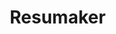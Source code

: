 # Resumaker
<!DOCTYPE html>
<html lang="en">
<head>
    <meta charset="UTF-8">
    <meta name="viewport" content="width=device-width, initial-scale=1.0">
    <title>Modern Resume & Cover Letter Builder</title>
    <link href="https://fonts.googleapis.com/css2?family=Poppins:wght@300;400;500;600;700&display=swap" rel="stylesheet">
    <style>
        /* Global Styles */
        * {
            margin: 0;
            padding: 0;
            box-sizing: border-box;
        }
        
        body {
            font-family: 'Poppins', sans-serif;
            line-height: 1.6;
            color: #333;
            background-color: #f5f7fa;
        }
        
        .container {
            max-width: 1200px;
            margin: 0 auto;
            padding: 0 20px;
        }
        
        /* Header Styles */
        header {
            background: linear-gradient(135deg, #667eea 0%, #764ba2 100%);
            color: white;
            padding: 20px 0;
            box-shadow: 0 4px 12px rgba(0, 0, 0, 0.1);
        }
        
        nav {
            display: flex;
            justify-content: space-between;
            align-items: center;
        }
        
        .logo {
            font-size: 24px;
            font-weight: 700;
        }
        
        .nav-links {
            display: flex;
            list-style: none;
        }
        
        .nav-links li {
            margin-left: 30px;
        }
        
        .nav-links a {
            color: white;
            text-decoration: none;
            font-weight: 500;
            transition: all 0.3s ease;
        }
        
        .nav-links a:hover {
            opacity: 0.8;
        }
        
        .btn {
            display: inline-block;
            background: white;
            color: #667eea;
            padding: 10px 20px;
            border-radius: 30px;
            text-decoration: none;
            font-weight: 600;
            transition: all 0.3s ease;
        }
        
        .btn:hover {
            transform: translateY(-3px);
            box-shadow: 0 10px 20px rgba(0, 0, 0, 0.1);
        }
        
        /* Hero Section */
        .hero {
            padding: 80px 0;
            text-align: center;
        }
        
        .hero h1 {
            font-size: 48px;
            margin-bottom: 20px;
            color: #2c3e50;
        }
        
        .hero p {
            font-size: 20px;
            color: #7f8c8d;
            max-width: 700px;
            margin: 0 auto 40px;
        }
        
        /* Builder Sections */
        .builder-section {
            padding: 60px 0;
            background: white;
            border-radius: 10px;
            box-shadow: 0 5px 15px rgba(0, 0, 0, 0.05);
            margin-bottom: 40px;
        }
        
        .section-title {
            text-align: center;
            margin-bottom: 40px;
            color: #2c3e50;
        }
        
        .section-title h2 {
            font-size: 36px;
            margin-bottom: 15px;
        }
        
        .section-title p {
            color: #7f8c8d;
            max-width: 600px;
            margin: 0 auto;
        }
        
        /* Form Styles */
        .builder-form {
            max-width: 800px;
            margin: 0 auto;
            padding: 30px;
            background: #f9f9f9;
            border-radius: 8px;
        }
        
        .form-group {
            margin-bottom: 20px;
        }
        
        .form-group label {
            display: block;
            margin-bottom: 8px;
            font-weight: 500;
            color: #2c3e50;
        }
        
        .form-control {
            width: 100%;
            padding: 12px 15px;
            border: 1px solid #ddd;
            border-radius: 6px;
            font-family: 'Poppins', sans-serif;
            font-size: 16px;
            transition: all 0.3s ease;
        }
        
        .form-control:focus {
            border-color: #667eea;
            outline: none;
            box-shadow: 0 0 0 3px rgba(102, 126, 234, 0.2);
        }
        
        textarea.form-control {
            min-height: 120px;
            resize: vertical;
        }
        
        .form-row {
            display: flex;
            gap: 20px;
        }
        
        .form-row .form-group {
            flex: 1;
        }
        
        .btn-primary {
            background: linear-gradient(135deg, #667eea 0%, #764ba2 100%);
            color: white;
            border: none;
            padding: 12px 30px;
            border-radius: 30px;
            font-size: 16px;
            font-weight: 600;
            cursor: pointer;
            transition: all 0.3s ease;
            display: inline-block;
            text-align: center;
        }
        
        .btn-primary:hover {
            transform: translateY(-3px);
            box-shadow: 0 10px 20px rgba(0, 0, 0, 0.1);
        }
        
        /* Preview Section */
        .preview-section {
            margin-top: 40px;
            padding: 30px;
            background: white;
            border-radius: 8px;
            box-shadow: 0 5px 15px rgba(0, 0, 0, 0.05);
        }
        
        .preview-header {
            display: flex;
            justify-content: space-between;
            align-items: center;
            margin-bottom: 20px;
        }
        
        .preview-actions button {
            margin-left: 10px;
        }
        
        .resume-preview, .letter-preview {
            border: 1px solid #eee;
            padding: 30px;
            min-height: 500px;
            background: white;
        }
        
        /* Blog Section */
        .blog-section {
            padding: 80px 0;
        }
        
        .blog-grid {
            display: grid;
            grid-template-columns: repeat(auto-fill, minmax(300px, 1fr));
            gap: 30px;
            margin-top: 40px;
        }
        
        .blog-card {
            background: white;
            border-radius: 8px;
            overflow: hidden;
            box-shadow: 0 5px 15px rgba(0, 0, 0, 0.05);
            transition: all 0.3s ease;
        }
        
        .blog-card:hover {
            transform: translateY(-10px);
            box-shadow: 0 15px 30px rgba(0, 0, 0, 0.1);
        }
        
        .blog-image {
            height: 200px;
            background: #ddd;
            background-size: cover;
            background-position: center;
        }
        
        .blog-content {
            padding: 20px;
        }
        
        .blog-content h3 {
            margin-bottom: 10px;
            color: #2c3e50;
        }
        
        .blog-content p {
            color: #7f8c8d;
            margin-bottom: 15px;
        }
        
        .read-more {
            color: #667eea;
            text-decoration: none;
            font-weight: 500;
        }
        
        /* Footer */
        footer {
            background: #2c3e50;
            color: white;
            padding: 50px 0 20px;
            text-align: center;
        }
        
        .footer-links {
            display: flex;
            justify-content: center;
            list-style: none;
            margin-bottom: 30px;
        }
        
        .footer-links li {
            margin: 0 15px;
        }
        
        .footer-links a {
            color: white;
            text-decoration: none;
        }
        
        .copyright {
            color: rgba(255, 255, 255, 0.7);
            font-size: 14px;
        }
        
        /* Responsive Styles */
        @media (max-width: 768px) {
            .nav-links {
                display: none;
            }
            
            .hero h1 {
                font-size: 36px;
            }
            
            .form-row {
                flex-direction: column;
                gap: 0;
            }
            
            .preview-header {
                flex-direction: column;
                align-items: flex-start;
            }
            
            .preview-actions {
                margin-top: 15px;
            }
            
            .preview-actions button {
                margin-left: 0;
                margin-right: 10px;
                margin-bottom: 10px;
            }
        }
    </style>
</head>
<body>
    <!-- Header -->
    <header>
        <div class="container">
            <nav>
                <div class="logo">ResumePro</div>
                <ul class="nav-links">
                    <li><a href="#resume-builder">Resume Builder</a></li>
                    <li><a href="#cover-letter">Cover Letter</a></li>
                    <li><a href="#blog">Blog</a></li>
                    <li><a href="#contact">Contact</a></li>
                    <li><a href="#" class="btn">Get Started</a></li>
                </ul>
            </nav>
        </div>
    </header>

    <!-- Hero Section -->
    <section class="hero">
        <div class="container">
            <h1>Create Professional Resumes & Cover Letters</h1>
            <p>Our free online builder helps you create modern, professional resumes and cover letters that get you hired. No design skills needed.</p>
            <a href="#resume-builder" class="btn-primary">Build Your Resume Now</a>
        </div>
    </section>

    <!-- Resume Builder Section -->
    <section id="resume-builder" class="builder-section">
        <div class="container">
            <div class="section-title">
                <h2>Resume Builder</h2>
                <p>Fill in your details and create a beautiful resume in minutes</p>
            </div>
            
            <div class="builder-form">
                <form id="resumeForm">
                    <div class="form-row">
                        <div class="form-group">
                            <label for="fullName">Full Name</label>
                            <input type="text" id="fullName" class="form-control" required>
                        </div>
                        <div class="form-group">
                            <label for="jobTitle">Professional Title</label>
                            <input type="text" id="jobTitle" class="form-control" required>
                        </div>
                    </div>
                    
                    <div class="form-row">
                        <div class="form-group">
                            <label for="email">Email</label>
                            <input type="email" id="email" class="form-control" required>
                        </div>
                        <div class="form-group">
                            <label for="phone">Phone</label>
                            <input type="tel" id="phone" class="form-control" required>
                        </div>
                    </div>
                    
                    <div class="form-group">
                        <label for="address">Address</label>
                        <input type="text" id="address" class="form-control">
                    </div>
                    
                    <div class="form-group">
                        <label for="summary">Professional Summary</label>
                        <textarea id="summary" class="form-control" required></textarea>
                    </div>
                    
                    <div class="form-group">
                        <label>Work Experience</label>
                        <div id="experienceFields">
                            <div class="experience-entry">
                                <div class="form-row">
                                    <div class="form-group">
                                        <input type="text" class="form-control" placeholder="Job Title">
                                    </div>
                                    <div class="form-group">
                                        <input type="text" class="form-control" placeholder="Company">
                                    </div>
                                </div>
                                <div class="form-row">
                                    <div class="form-group">
                                        <input type="text" class="form-control" placeholder="Start Date">
                                    </div>
                                    <div class="form-group">
                                        <input type="text" class="form-control" placeholder="End Date (or Present)">
                                    </div>
                                </div>
                                <div class="form-group">
                                    <textarea class="form-control" placeholder="Job Description"></textarea>
                                </div>
                            </div>
                        </div>
                        <button type="button" class="btn-primary" onclick="addExperienceField()">Add Another Position</button>
                    </div>
                    
                    <div class="form-group">
                        <label>Education</label>
                        <div id="educationFields">
                            <div class="education-entry">
                                <div class="form-row">
                                    <div class="form-group">
                                        <input type="text" class="form-control" placeholder="Degree">
                                    </div>
                                    <div class="form-group">
                                        <input type="text" class="form-control" placeholder="Institution">
                                    </div>
                                </div>
                                <div class="form-row">
                                    <div class="form-group">
                                        <input type="text" class="form-control" placeholder="Year Graduated">
                                    </div>
                                </div>
                            </div>
                        </div>
                        <button type="button" class="btn-primary" onclick="addEducationField()">Add Another Education</button>
                    </div>
                    
                    <div class="form-group">
                        <label>Skills</label>
                        <div id="skillFields">
                            <input type="text" class="form-control" placeholder="Skill (e.g., Project Management)">
                        </div>
                        <button type="button" class="btn-primary" onclick="addSkillField()">Add Another Skill</button>
                    </div>
                    
                    <button type="submit" class="btn-primary">Generate Resume</button>
                </form>
            </div>
            
            <div class="preview-section" id="resumePreviewSection" style="display: none;">
                <div class="preview-header">
                    <h3>Your Resume Preview</h3>
                    <div class="preview-actions">
                        <button class="btn-primary">Download PDF</button>
                        <button class="btn-primary">Print</button>
                    </div>
                </div>
                <div class="resume-preview" id="resumePreview">
                    <!-- Resume preview will be inserted here -->
                </div>
            </div>
        </div>
    </section>

    <!-- Cover Letter Builder Section -->
    <section id="cover-letter" class="builder-section">
        <div class="container">
            <div class="section-title">
                <h2>Cover Letter Builder</h2>
                <p>Create a personalized cover letter that complements your resume</p>
            </div>
            
            <div class="builder-form">
                <form id="coverLetterForm">
                    <div class="form-row">
                        <div class="form-group">
                            <label for="clFullName">Your Name</label>
                            <input type="text" id="clFullName" class="form-control" required>
                        </div>
                        <div class="form-group">
                            <label for="clJobTitle">Job Title You're Applying For</label>
                            <input type="text" id="clJobTitle" class="form-control" required>
                        </div>
                    </div>
                    
                    <div class="form-row">
                        <div class="form-group">
                            <label for="clCompany">Company Name</label>
                            <input type="text" id="clCompany" class="form-control" required>
                        </div>
                        <div class="form-group">
                            <label for="clHiringManager">Hiring Manager's Name (if known)</label>
                            <input type="text" id="clHiringManager" class="form-control">
                        </div>
                    </div>
                    
                    <div class="form-group">
                        <label for="clIntroduction">Introduction Paragraph</label>
                        <textarea id="clIntroduction" class="form-control" required></textarea>
                    </div>
                    
                    <div class="form-group">
                        <label for="clBody">Body Paragraph (Why you're a good fit)</label>
                        <textarea id="clBody" class="form-control" required></textarea>
                    </div>
                    
                    <div class="form-group">
                        <label for="clClosing">Closing Paragraph</label>
                        <textarea id="clClosing" class="form-control" required></textarea>
                    </div>
                    
                    <button type="submit" class="btn-primary">Generate Cover Letter</button>
                </form>
            </div>
            
            <div class="preview-section" id="letterPreviewSection" style="display: none;">
                <div class="preview-header">
                    <h3>Your Cover Letter Preview</h3>
                    <div class="preview-actions">
                        <button class="btn-primary">Download PDF</button>
                        <button class="btn-primary">Print</button>
                    </div>
                </div>
                <div class="letter-preview" id="letterPreview">
                    <!-- Cover letter preview will be inserted here -->
                </div>
            </div>
        </div>
    </section>

    <!-- Blog Section -->
    <section id="blog" class="blog-section">
        <div class="container">
            <div class="section-title">
                <h2>Career Resources & Tips</h2>
                <p>Learn how to create effective resumes and cover letters that get noticed</p>
            </div>
            
            <div class="blog-grid">
                <div class="blog-card">
                    <div class="blog-image" style="background-image: url('https://images.unsplash.com/photo-1450101499163-c8848c66ca85?ixlib=rb-1.2.1&auto=format&fit=crop&w=500&q=60');"></div>
                    <div class="blog-content">
                        <h3>10 Resume Mistakes You Must Avoid</h3>
                        <p>Learn about the most common resume mistakes that can cost you interviews and how to fix them.</p>
                        <a href="#" class="read-more">Read More</a>
                    </div>
                </div>
                
                <div class="blog-card">
                    <div class="blog-image" style="background-image: url('https://images.unsplash.com/photo-1521791136064-7986c2920216?ixlib=rb-1.2.1&auto=format&fit=crop&w=500&q=60');"></div>
                    <div class="blog-content">
                        <h3>How to Write a Cover Letter That Stands Out</h3>
                        <p>Discover the secrets to writing a cover letter that gets hiring managers excited to meet you.</p>
                        <a href="#" class="read-more">Read More</a>
                    </div>
                </div>
                
                <div class="blog-card">
                    <div class="blog-image" style="background-image: url('https://images.unsplash.com/photo-1522202176988-66273c2fd55f?ixlib=rb-1.2.1&auto=format&fit=crop&w=500&q=60');"></div>
                    <div class="blog-content">
                        <h3>Modern Resume Design Trends for 2023</h3>
                        <p>Stay ahead of the competition with these cutting-edge resume design trends that impress recruiters.</p>
                        <a href="#" class="read-more">Read More</a>
                    </div>
                </div>
            </div>
        </div>
    </section>

    <!-- Footer -->
    <footer id="contact">
        <div class="container">
            <div class="logo">ResumePro</div>
            <ul class="footer-links">
                <li><a href="#resume-builder">Resume Builder</a></li>
                <li><a href="#cover-letter">Cover Letter</a></li>
                <li><a href="#blog">Blog</a></li>
                <li><a href="#">Privacy Policy</a></li>
                <li><a href="#">Terms of Service</a></li>
            </ul>
            <p class="copyright">© 2023 ResumePro. All rights reserved.</p>
        </div>
    </footer>

    <script>
        // Resume Form Handling
        document.getElementById('resumeForm').addEventListener('submit', function(e) {
            e.preventDefault();
            
            // Get form values
            const fullName = document.getElementById('fullName').value;
            const jobTitle = document.getElementById('jobTitle').value;
            const email = document.getElementById('email').value;
            const phone = document.getElementById('phone').value;
            const address = document.getElementById('address').value;
            const summary = document.getElementById('summary').value;
            
            // Generate HTML for resume preview
            let resumeHTML = `
                <div style="font-family: Arial, sans-serif; max-width: 800px; margin: 0 auto;">
                    <header style="background: #2c3e50; color: white; padding: 30px; text-align: center;">
                        <h1 style="margin: 0; font-size: 36px;">${fullName}</h1>
                        <p style="margin: 5px 0 0; font-size: 18px;">${jobTitle}</p>
                    </header>
                    
                    <div style="padding: 30px;">
                        <div style="display: flex; justify-content: space-between; margin-bottom: 20px; flex-wrap: wrap;">
                            <div style="margin-right: 20px;">Email: ${email}</div>
                            <div style="margin-right: 20px;">Phone: ${phone}</div>
                            <div>Address: ${address}</div>
                        </div>
                        
                        <section style="margin-bottom: 30px;">
                            <h2 style="border-bottom: 2px solid #2c3e50; padding-bottom: 5px; color: #2c3e50;">PROFESSIONAL SUMMARY</h2>
                            <p>${summary}</p>
                        </section>
                        
                        <section style="margin-bottom: 30px;">
                            <h2 style="border-bottom: 2px solid #2c3e50; padding-bottom: 5px; color: #2c3e50;">WORK EXPERIENCE</h2>
                            ${generateExperienceHTML()}
                        </section>
                        
                        <section style="margin-bottom: 30px;">
                            <h2 style="border-bottom: 2px solid #2c3e50; padding-bottom: 5px; color: #2c3e50;">EDUCATION</h2>
                            ${generateEducationHTML()}
                        </section>
                        
                        <section>
                            <h2 style="border-bottom: 2px solid #2c3e50; padding-bottom: 5px; color: #2c3e50;">SKILLS</h2>
                            ${generateSkillsHTML()}
                        </section>
                    </div>
                </div>
            `;
            
            // Insert into preview section
            document.getElementById('resumePreview').innerHTML = resumeHTML;
            document.getElementById('resumePreviewSection').style.display = 'block';
            
            // Scroll to preview
            document.getElementById('resumePreviewSection').scrollIntoView({ behavior: 'smooth' });
        });
        
        // Cover Letter Form Handling
        document.getElementById('coverLetterForm').addEventListener('submit', function(e) {
            e.preventDefault();
            
            // Get form values
            const fullName = document.getElementById('clFullName').value;
            const jobTitle = document.getElementById('clJobTitle').value;
            const company = document.getElementById('clCompany').value;
            const hiringManager = document.getElementById('clHiringManager').value || 'Hiring Manager';
            const introduction = document.getElementById('clIntroduction').value;
            const body = document.getElementById('clBody').value;
            const closing = document.getElementById('clClosing').value;
            
            // Generate HTML for cover letter preview
            let letterHTML = `
                <div style="font-family: Arial, sans-serif; max-width: 800px; margin: 0 auto; padding: 30px;">
                    <div style="text-align: right; margin-bottom: 30px;">
                        <p>${fullName}</p>
                        <p>${document.getElementById('email').value || 'your@email.com'}</p>
                        <p>${document.getElementById('phone').value || '(123) 456-7890'}</p>
                    </div>
                    
                    <div style="margin-bottom: 20px;">
                        <p>${new Date().toLocaleDateString('en-US', { month: 'long', day: 'numeric', year: 'numeric' })}</p>
                        <p>${hiringManager}</p>
                        <p>${company}</p>
                    </div>
                    
                    <div style="margin-bottom: 20px;">
                        <p>Dear ${hiringManager},</p>
                    </div>
                    
                    <div style="margin-bottom: 20px;">
                        <p>${introduction}</p>
                    </div>
                    
                    <div style="margin-bottom: 20px;">
                        <p>${body}</p>
                    </div>
                    
                    <div style="margin-bottom: 20px;">
                        <p>${closing}</p>
                    </div>
                    
                    <div style="margin-top: 40px;">
                        <p>Sincerely,</p>
                        <p>${fullName}</p>
                    </div>
                </div>
            `;
            
            // Insert into preview section
            document.getElementById('letterPreview').innerHTML = letterHTML;
            document.getElementById('letterPreviewSection').style.display = 'block';
            
            // Scroll to preview
            document.getElementById('letterPreviewSection').scrollIntoView({ behavior: 'smooth' });
        });
        
        // Helper functions for resume sections
        function generateExperienceHTML() {
            const experienceEntries = document.querySelectorAll('.experience-entry');
            let html = '';
            
            experienceEntries.forEach(entry => {
                const jobTitle = entry.querySelector('.form-row:nth-child(1) .form-group:nth-child(1) input').value;
                const company = entry.querySelector('.form-row:nth-child(1) .form-group:nth-child(2) input').value;
                const startDate = entry.querySelector('.form-row:nth-child(2) .form-group:nth-child(1) input').value;
                const endDate = entry.querySelector('.form-row:nth-child(2) .form-group:nth-child(2) input').value;
                const description = entry.querySelector('textarea').value;
                
                if (jobTitle || company) {
                    html += `
                        <div style="margin-bottom: 20px;">
                            <h3 style="margin: 0;">${jobTitle}</h3>
                            <div style="display: flex; justify-content: space-between; margin-bottom: 5px;">
                                <p style="margin: 0; font-weight: bold;">${company}</p>
                                <p style="margin: 0;">${startDate} - ${endDate}</p>
                            </div>
                            <p style="margin: 0;">${description}</p>
                        </div>
                    `;
                }
            });
            
            return html || '<p>No work experience added.</p>';
        }
        
        function generateEducationHTML() {
            const educationEntries = document.querySelectorAll('.education-entry');
            let html = '';
            
            educationEntries.forEach(entry => {
                const degree = entry.querySelector('.form-row:nth-child(1) .form-group:nth-child(1) input').value;
                const institution = entry.querySelector('.form-row:nth-child(1) .form-group:nth-child(2) input').value;
                const year = entry.querySelector('.form-row:nth-child(2) .form-group:nth-child(1) input').value;
                
                if (degree || institution) {
                    html += `
                        <div style="margin-bottom: 15px;">
                            <h3 style="margin: 0;">${degree}</h3>
                            <div style="display: flex; justify-content: space-between; margin-bottom: 5px;">
                                <p style="margin: 0; font-weight: bold;">${institution}</p>
                                <p style="margin: 0;">${year}</p>
                            </div>
                        </div>
                    `;
                }
            });
            
            return html || '<p>No education added.</p>';
        }
        
        function generateSkillsHTML() {
            const skillInputs = document.querySelectorAll('#skillFields input');
            let skills = [];
            
            skillInputs.forEach(input => {
                if (input.value.trim()) {
                    skills.push(input.value.trim());
                }
            });
            
            if (skills.length > 0) {
                return '<ul style="columns: 2; list-style-position: inside;">' + 
                       skills.map(skill => `<li>${skill}</li>`).join('') + 
                       '</ul>';
            }
            
            return '<p>No skills added.</p>';
        }
        
        // Add more fields functions
        function addExperienceField() {
            const experienceFields = document.getElementById('experienceFields');
            const newField = document.createElement('div');
            newField.className = 'experience-entry';
            newField.style.marginTop = '20px';
            newField.style.paddingTop = '20px';
            newField.style.borderTop = '1px dashed #ddd';
            newField.innerHTML = `
                <div class="form-row">
                    <div class="form-group">
                        <input type="text" class="form-control" placeholder="Job Title">
                    </div>
                    <div class="form-group">
                        <input type="text" class="form-control" placeholder="Company">
                    </div>
                </div>
                <div class="form-row">
                    <div class="form-group">
                        <input type="text" class="form-control" placeholder="Start Date">
                    </div>
                    <div class="form-group">
                        <input type="text" class="form-control" placeholder="End Date (or Present)">
                    </div>
                </div>
                <div class="form-group">
                    <textarea class="form-control" placeholder="Job Description"></textarea>
                </div>
                <button type="button" class="btn-primary" onclick="this.parentNode.remove()" style="background: #e74c3c;">Remove This Position</button>
            `;
            experienceFields.appendChild(newField);
        }
        
        function addEducationField() {
            const educationFields = document.getElementById('educationFields');
            const newField = document.createElement('div');
            newField.className = 'education-entry';
            newField.style.marginTop = '20px';
            newField.style.paddingTop = '20px';
            newField.style.borderTop = '1px dashed #ddd';
            newField.innerHTML = `
                <div class="form-row">
                    <div class="form-group">
                        <input type="text" class="form-control" placeholder="Degree">
                    </div>
                    <div class="form-group">
                        <input type="text" class="form-control" placeholder="Institution">
                    </div>
                </div>
                <div class="form-row">
                    <div class="form-group">
                        <input type="text" class="form-control" placeholder="Year Graduated">
                    </div>
                </div>
                <button type="button" class="btn-primary" onclick="this.parentNode.remove()" style="background: #e74c3c;">Remove This Education</button>
            `;
            educationFields.appendChild(newField);
        }
        
        function addSkillField() {
            const skillFields = document.getElementById('skillFields');
            const newField = document.createElement('input');
            newField.type = 'text';
            newField.className = 'form-control';
            newField.style.marginTop = '10px';
            newField.placeholder = 'Skill (e.g., Project Management)';
            skillFields.appendChild(newField);
        }
    </script>
</body>
</html>
